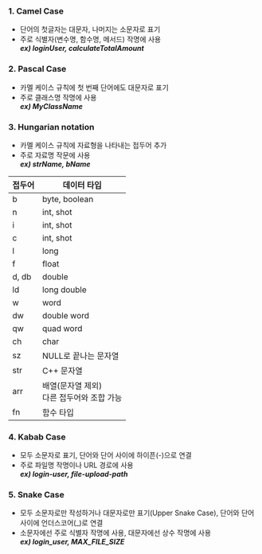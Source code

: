 ### 1. Camel Case

- 단어의 첫글자는 대문자, 나머지는 소문자로 표기
- 주로 식별자(변수명, 함수명, 메서드) 작명에 사용
<br>***ex) loginUser, calculateTotalAmount***

### 2. Pascal Case

- 카멜 케이스 규칙에 첫 번째 단어에도 대문자로 표기
- 주로 클래스명 작명에 사용
<br>***ex) MyClassName***

### 3. Hungarian notation

- 카멜 케이스 규칙에 자료형을 나타내는 접두어 추가
- 주로 자료명 작문에 사용
<br>***ex) strName, bName***

| 접두어 | 데이터 타입 |
| ------ | ----------- |
| b | byte, boolean |
| n | int, shot |
| i | int, shot |
| c | int, shot |
| l | long |
| f | float |
| d, db | double |
| ld | long double |
| w | word |
| dw | double word |
| qw | quad word |
| ch | char |
| sz | NULL로 끝나는 문자열 |
| str | C++ 문자열 |
| arr | 배열(문자열 제외)<br>다른 접두어와 조합 가능 |
| fn | 함수 타입 |

### 4. Kabab Case

- 모두 소문자로 표기, 단어와 단어 사이에 하이픈(-)으로 연결
- 주로 파일명 작명이나 URL 경로에 사용
<br>***ex) login-user, file-upload-path***

### 5. Snake Case

- 모두 소문자로만 작성하거나 대문자로만 표기(Upper Snake Case), 단어와 단어 사이에 언더스코어(_)로 연결
- 소문자에선 주로 식별자 작명에 사용, 대문자에선 상수 작명에 사용
<br>***ex) login_user, MAX_FILE_SIZE***



